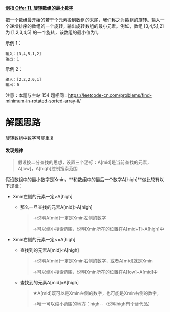 #### [剑指 Offer 11. 旋转数组的最小数字](https://leetcode-cn.com/problems/xuan-zhuan-shu-zu-de-zui-xiao-shu-zi-lcof/)

把一个数组最开始的若干个元素搬到数组的末尾，我们称之为数组的旋转。输入一个递增排序的数组的一个旋转，输出旋转数组的最小元素。例如，数组 [3,4,5,1,2] 为 [1,2,3,4,5] 的一个旋转，该数组的最小值为1。  

示例 1：

```
输入：[3,4,5,1,2]
输出：1
```


示例 2：

```
输入：[2,2,2,0,1]
输出：0
```


注意：本题与主站 154 题相同：https://leetcode-cn.com/problems/find-minimum-in-rotated-sorted-array-ii/

# 解题思路

旋转数组中数字可能重复

#### 发现规律

> 假设按二分查找的思想，设置三个游标：A[mid]是当前查找的元素，A[low]，A[high]控制搜索范围

假设数组中的最小数字是Xmin，**和数组中的最后一个数字A[high]**做比较有以下规律：

- Xmin左侧的元素一定>A[high]

  - 那么一旦查找的元素A[mid]>A[high]

    > →说明A[mid]一定是Xmin左侧的数字
    >
    > →可以缩小搜索范围，说明Xmin所在的位置在A[mid+1]~A[high]中

- Xmin右侧的元素一定<=A[high]

  - 查找到的元素A[mid]<A[high]

    > →说明A[mid]一定是Xmin右侧的数字，或者A[mid]就是Xmin
    >
    > →可以缩小搜索范围，说明Xmin所在的位置在A[low]~A[mid]中

  - 查找到的元素A[mid]=A[high]

    > ★A[mid]既可以是Xmin左侧的数字，也可能是Xmin右侧的数字。
    >
    > →唯一可以缩小范围的地方：high--（说明high有个替代品）

